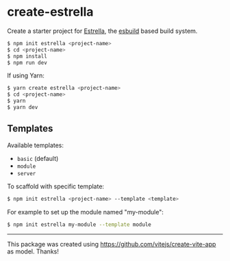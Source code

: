 # create-estrella

Create a starter project for [Estrella](https://github.com/rsms/estrella), the [esbuild](https://github.com/evanw/esbuild) based build system.

```bash
$ npm init estrella <project-name>
$ cd <project-name>
$ npm install
$ npm run dev
```

If using Yarn:

```bash
$ yarn create estrella <project-name>
$ cd <project-name>
$ yarn
$ yarn dev
```

## Templates

Available templates:

- `basic` (default)
- `module`
- `server`

To scaffold with specific template:

```bash
$ npm init estrella <project-name> --template <template>
```

For example to set up the module named "my-module":

```bash
$ npm init estrella my-module --template module
```

---

This package was created using <https://github.com/vitejs/create-vite-app> as model. Thanks!

